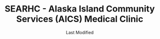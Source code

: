 ---
layout: location-page
date: Last Modified
description: "Local COVID-19 testing is available at SEARHC - Alaska Island Community Services (AICS) Medical Clinic in Wrangell, Alaska, USA."
permalink: "locations/alaska/wrangell/searhc-alaska-island-community-services-aics-medical-clinic/"
tags:
  - locations
  - alaska
title: SEARHC - Alaska Island Community Services (AICS) Medical Clinic
uniqueName: searhc-alaska-island-community-services-aics-medical-clinic
state: Alaska
stateAbbr: AK
hood: "Wrangell"
address: "232 Wood Street "
city: "Wrangell"
zip: "99929"
zipsNearby: "99921 99922 99901 99903 99918 99919 99950 99925 99926 99928 99929" 
mapUrl: "http://maps.apple.com/?q=SEARHC+-+Alaska+Island+Community+Services+AICS+Medical+Clinic&address=232+Wood+Street,Wrangell,Alaska,99929"
locationType: Walk-up
phone: "907-966-8799"
website: "https://covid19.searhc.org/"
onlineBooking: undefined
closed: undefined
closedUpdate: May 23rd, 2020
notes: "Requires phone screen."
days: M, Tu, W, Th
hours: 8AM-7PM
altDays: Fridays
altHours: 8AM-4PM
ctaMessage: Learn more
ctaUrl: "https://covid19.searhc.org/"
---